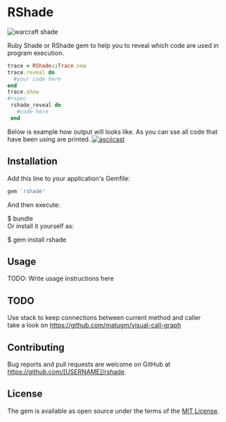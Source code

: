 # RShade  
  
 
![warcraft shade](https://github.com/gingray/rshade/raw/master/shade.jpg)

Ruby Shade or RShade gem to help you to reveal which code are used in program execution.

  
```ruby
trace = RShade::Trace.new  
trace.reveal do  
  #your code here
end
trace.show
#rspec
 rshade_reveal do
   #code here
 end 

```
Below is example how output will looks like.
As you can sse all code that have been using are printed.
[![asciicast](https://asciinema.org/a/MR5KL7TmHmYRUhwBUWQjBI373.svg)](https://asciinema.org/a/MR5KL7TmHmYRUhwBUWQjBI373)

## Installation  
  
Add this line to your application's Gemfile:  
  
```ruby  
gem 'rshade'  
```  
  
And then execute:  
  
 $ bundle  
Or install it yourself as:  
  
 $ gem install rshade  
## Usage  
  
TODO: Write usage instructions here  
  
## TODO  
Use stack to keep connections between current method and caller  
take a look on https://github.com/matugm/visual-call-graph  
  
## Contributing  
  
Bug reports and pull requests are welcome on GitHub at https://github.com/[USERNAME]/rshade.  
  
## License  
  
The gem is available as open source under the terms of the [MIT License](https://opensource.org/licenses/MIT).
